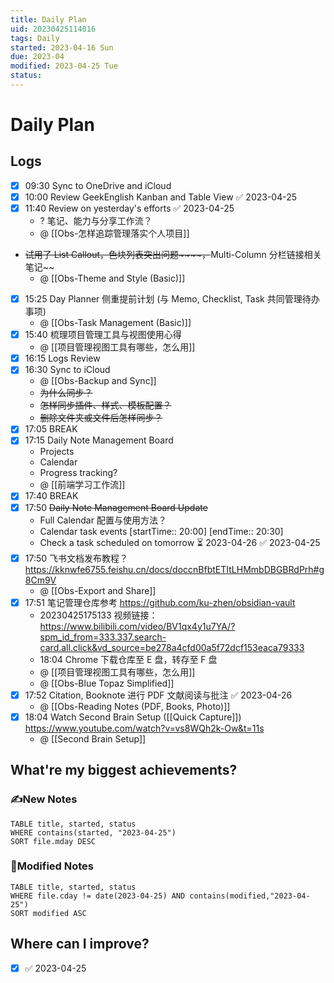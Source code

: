 ```yaml
---
title: Daily Plan
uid: 20230425114016 
tags: Daily
started: 2023-04-16 Sun
due: 2023-04
modified: 2023-04-25 Tue
status: 
---
```

# Daily Plan
## Logs
- [x] 09:30 Sync to OneDrive and iCloud
- [x] 10:00 Review GeekEnglish Kanban and Table View ✅ 2023-04-25
- [x] 11:40 Review on yesterday's efforts ✅ 2023-04-25
	- ? 笔记、能力与分享工作流？
	- @ [[Obs-怎样追踪管理落实个人项目]]
- ~~试用了 List Callout，色块列表突出问题~~~~，~~Multi-Column 分栏链接相关笔记~~
	- @ [[Obs-Theme and Style (Basic)]]
- [x] 15:25 Day Planner 侧重提前计划 (与 Memo, Checklist, Task 共同管理待办事项)
	- @ [[Obs-Task Management (Basic)]]
- [x] 15:40 梳理项目管理工具与视图使用心得
	- @ [[项目管理视图工具有哪些，怎么用]]
- [x] 16:15 Logs Review
- [x] 16:30 Sync to iCloud
	- @ [[Obs-Backup and Sync]]
	- ~~为什么同步？~~
	- ~~怎样同步插件、样式、模板配置？~~
	- ~~删除文件夹或文件后怎样同步？~~
- [x] 17:05 BREAK
- [x] 17:15 Daily Note Management Board
	- Projects
	- Calendar
	- Progress tracking?
	- @ [[前端学习工作流]]
- [x] 17:40 BREAK
- [x] 17:50 ~~Daily Note Management Board Update~~
	- Full Calendar 配置与使用方法？
	- Calendar task events [startTime:: 20:00]  [endTime:: 20:30]
	- Check a task scheduled on tomorrow ⏳ 2023-04-26 ✅ 2023-04-25
- [x] 17:50 飞书文档发布教程？ https://kknwfe6755.feishu.cn/docs/doccnBfbtETItLHMmbDBGBRdPrh#g8Cm9V
	- @ [[Obs-Export and Share]]
- [x] 17:51 笔记管理仓库参考 https://github.com/ku-zhen/obsidian-vault
    - 20230425175133 视频链接： https://www.bilibili.com/video/BV1qx4y1u7YA/?spm_id_from=333.337.search-card.all.click&vd_source=be278a4cfd00a5f72dcf153eaca79333
    - 18:04 Chrome 下载仓库至 E 盘，转存至 F 盘
    - @ [[项目管理视图工具有哪些，怎么用]]
    - @ [[Obs-Blue Topaz Simplified]]
- [x] 17:52 Citation, Booknote 进行 PDF 文献阅读与批注 ✅ 2023-04-26
	- @ [[Obs-Reading Notes (PDF, Books, Photo)]]
- [x] 18:04 Watch Second Brain Setup ([[Quick Capture]]) https://www.youtube.com/watch?v=vs8WQh2k-Ow&t=11s
	- @ [[Second Brain Setup]]

## What're my biggest achievements?
### ✍️New Notes

```dataview
TABLE title, started, status
WHERE contains(started, "2023-04-25")
SORT file.mday DESC
```

### 📝Modified Notes

```dataview
TABLE title, started, status
WHERE file.cday != date(2023-04-25) AND contains(modified,"2023-04-25")
SORT modified ASC
```

## Where can I improve?
- [x] ✅ 2023-04-25
